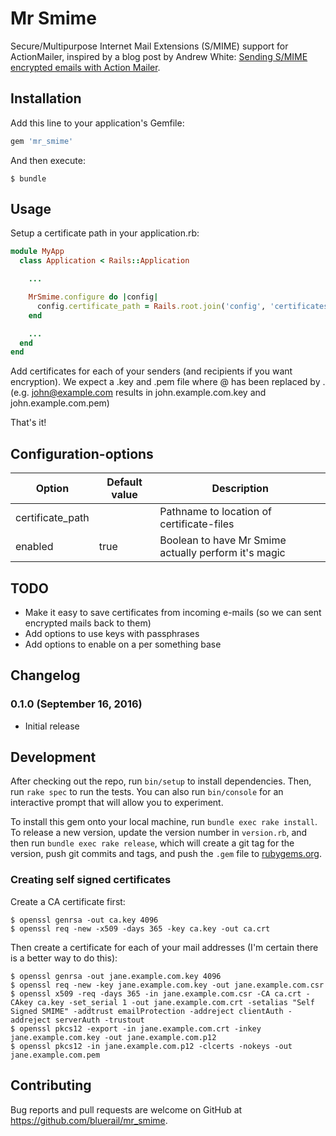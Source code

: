 # Mr Smime

Secure/Multipurpose Internet Mail Extensions (S/MIME) support for ActionMailer, inspired by a blog post by Andrew
White: [Sending S/MIME encrypted emails with Action Mailer](https://unboxed.co/blog/sending-smime-encrypted-emails-with-action-mailer/).

## Installation

Add this line to your application's Gemfile:

```ruby
gem 'mr_smime'
```

And then execute:

    $ bundle

## Usage

Setup a certificate path in your application.rb:

```ruby
module MyApp
  class Application < Rails::Application

    ...

    MrSmime.configure do |config|
      config.certificate_path = Rails.root.join('config', 'certificates')
    end

    ...
  end
end
```

Add certificates for each of your senders (and recipients if you want encryption). We expect a .key and .pem file where
@ has been replaced by . (e.g. john@example.com results in john.example.com.key and john.example.com.pem)

That's it!

## Configuration-options

| Option           | Default value | Description                                          |
|------------------|---------------|------------------------------------------------------|
| certificate_path |               | Pathname to location of certificate-files            |
| enabled          | true          | Boolean to have Mr Smime actually perform it's magic |

## TODO

* Make it easy to save certificates from incoming e-mails (so we can sent encrypted mails back to them)
* Add options to use keys with passphrases
* Add options to enable on a per something base

## Changelog

### 0.1.0 (September 16, 2016)

* Initial release

## Development

After checking out the repo, run `bin/setup` to install dependencies. Then, run `rake spec` to run the tests. You can
also run `bin/console` for an interactive prompt that will allow you to experiment.

To install this gem onto your local machine, run `bundle exec rake install`. To release a new version, update the
version number in `version.rb`, and then run `bundle exec rake release`, which will create a git tag for the version,
push git commits and tags, and push the `.gem` file to [rubygems.org](https://rubygems.org).

### Creating self signed certificates

Create a CA certificate first:

```
$ openssl genrsa -out ca.key 4096
$ openssl req -new -x509 -days 365 -key ca.key -out ca.crt
```

Then create a certificate for each of your mail addresses (I'm certain there is a better way to do this):

```
$ openssl genrsa -out jane.example.com.key 4096
$ openssl req -new -key jane.example.com.key -out jane.example.com.csr
$ openssl x509 -req -days 365 -in jane.example.com.csr -CA ca.crt -CAkey ca.key -set_serial 1 -out jane.example.com.crt -setalias "Self Signed SMIME" -addtrust emailProtection -addreject clientAuth -addreject serverAuth -trustout
$ openssl pkcs12 -export -in jane.example.com.crt -inkey jane.example.com.key -out jane.example.com.p12
$ openssl pkcs12 -in jane.example.com.p12 -clcerts -nokeys -out jane.example.com.pem
```

## Contributing

Bug reports and pull requests are welcome on GitHub at https://github.com/bluerail/mr_smime.
